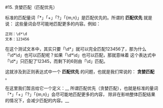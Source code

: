 #15. 贪婪匹配（匹配优先）

  标准的匹配量词「*」「+」「?」「{m,n}」是匹配优先的。所谓的 __匹配优先__ 就是说： 这些量词会尽可能地匹配更多的内容。例如：
  
```
正则：\d*\d
文本：123456
```

  在这个测试文本中，其实只要「\d*」就可以完全匹配123456了，那为什么「\d*\d」也可以匹配呢？如果「\d*\d」也可以匹配，那就意味着
这个表达式中「\d*」只匹配了12345，而剩下的6则由「\d」匹配。

  这就涉及到正则表达式中一个 __匹配优先__ 的问题，也就是我们常说的： __贪婪匹配__ 。
  
  在这里我们暂且给它一个定义：__ 所谓匹配优先（贪婪匹配），也就是标准的量词「*」「+」「?」「{m,n}」会尽可能地匹配更多的内容，
除非在影响整体匹配结果的情况下，会减少匹配的内容。__
